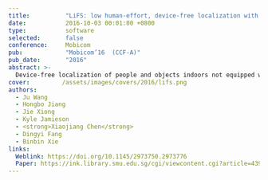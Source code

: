 ```yaml
---
title:          "LiFS: low human-effort, device-free localization with fine-grained subcarrier information"
date:           2016-10-03 00:01:00 +0800
type:           software
selected:       false
conference:     Mobicom
pub:            "Mobicom’16  (CCF-A)"
pub_date:       "2016"
abstract: >-
  Device-free localization of people and objects indoors not equipped with radios is playing a critical role in many emerging applications. This paper presents an accurate model-based device-free localization system LiFS, implemented on cheap commercial off-the-shelf (COTS) Wi-Fi devices. Unlike previous COTS device-based work, LiFS is able to localize a target accurately without offline training. The basic idea is simple: channel state information (CSI) is sensitive to a target's location and by modelling the CSI measurements of multiple wireless links as a set of power fading based equations, the target location can be determined. However, due to rich multipath propagation indoors, the received signal strength (RSS) or even the fine-grained CSI can not be easily modelled. We observe that even in a rich multipath environment, not all subcarriers are affected equally by multipath reflections. Our pre-processing scheme tries to identify the subcarriers not affected by multipath. Thus, CSIs on the "clean" subcarriers can be utilized for accurate localization.
cover:         /assets/images/covers/2016/lifs.png
authors:
  - Ju Wang
  - Hongbo Jiang
  - Jie Xiong
  - Kyle Jamieson
  - <strong>Xiaojiang Chen</strong>
  - Dingyi Fang
  - Binbin Xie
links:
  Weblink: https://doi.org/10.1145/2973750.2973776
  Paper: https://ink.library.smu.edu.sg/cgi/viewcontent.cgi?article=4390&context=sis_research
---
```


